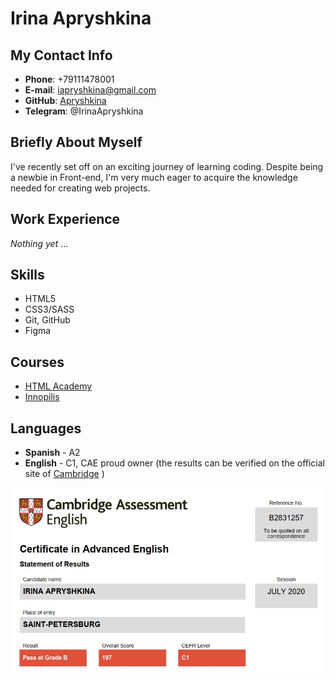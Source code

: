 # Irina Apryshkina 
## My Contact Info
* **Phone**: +79111478001
* **E-mail**: iapryshkina@gmail.com
* **GitHub**: [Apryshkina](https://github.com/Apryshkina/4p22-frontend-irina-apryshkina)
* **Telegram**: @IrinaApryshkina 
## Briefly About Myself
I've recently set off on an exciting journey of learning coding. Despite being a newbie in Front-end, I'm very much eager to acquire the knowledge needed for creating web projects.
## Work Experience
 *Nothing yet* ... 
## Skills
* HTML5
* CSS3/SASS
* Git, GitHub
* Figma
## Courses
* [HTML Academy](https://htmlacademy.ru/)
* [Innopilis](https://stc.innopolis.university/frontend-developer) 
## Languages
* **Spanish** - A2
* **English** - C1, CAE proud owner (the results can be verified on the official site of [Cambridge](http://www.cambridgeenglish.org/verifiers) )


![exam results](cae.jpg)
